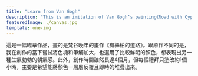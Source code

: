 ```yaml
---
title: "Learn from Van Gogh"
description: "This is an imitation of Van Gogh’s painting《Road with Cypress and Star》"
featuredImage: ./canvas.jpg
template: one-img
---
```

<p>這是一幅臨摹作品，畫的是梵谷晚年的畫作《有絲柏的道路》。跟原作不同的是，我在創作的當下嘗試將色塊和筆觸加大，也選用了比較鮮明的顏色，想表現出另一種生氣勃勃的朝氣感。此外，創作時間雖然長達4個月，但每個禮拜只塗改約1個小時，主要是希望能將顏色一層層反覆且即時的堆疊出來。</p>
